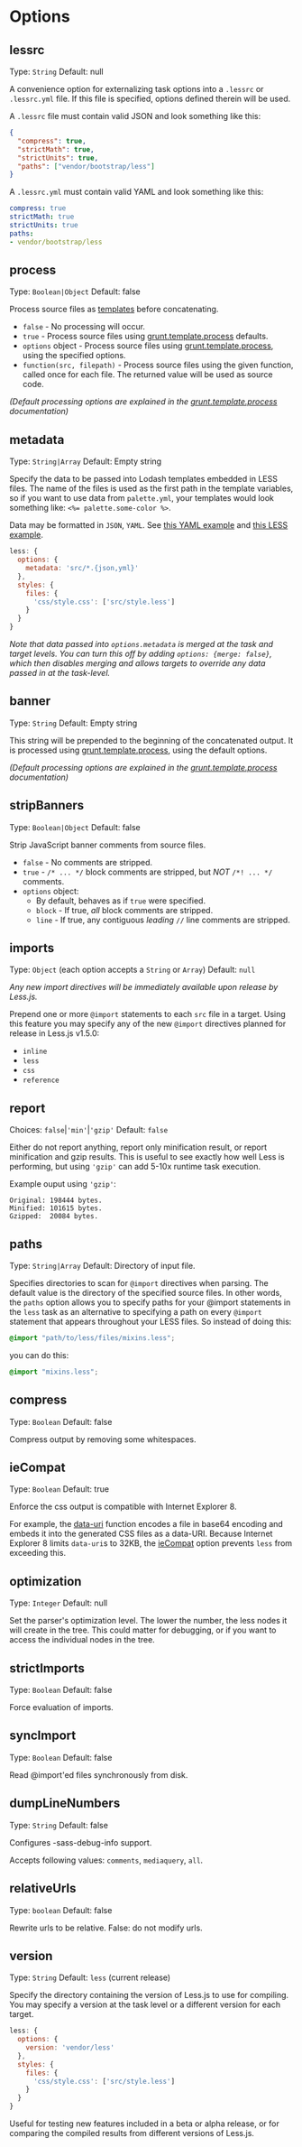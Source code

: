 # Options

## lessrc
Type: `String`
Default: null

A convenience option for externalizing task options into a `.lessrc` or `.lessrc.yml` file. If this file is specified, options defined therein will be used.

A `.lessrc` file must contain valid JSON and look something like this:

```json
{
  "compress": true,
  "strictMath": true,
  "strictUnits": true,
  "paths": ["vendor/bootstrap/less"]
}
```

A `.lessrc.yml` must contain valid YAML and look something like this:

```yaml
compress: true
strictMath: true
strictUnits: true
paths:
- vendor/bootstrap/less
```

## process
Type: `Boolean|Object`
Default: false

Process source files as [templates][] before concatenating.

* `false` - No processing will occur.
* `true` - Process source files using [grunt.template.process][] defaults.
* `options` object - Process source files using [grunt.template.process][], using the specified options.
* `function(src, filepath)` - Process source files using the given function, called once for each file. The returned value will be used as source code.

_(Default processing options are explained in the [grunt.template.process][] documentation)_

## metadata
Type: `String|Array`
Default: Empty string

Specify the data to be passed into Lodash templates embedded in LESS files. The name of the files is used as the first path in the template variables, so if you want to use data from `palette.yml`, your templates would look something like: `<%= palette.some-color %>`.

Data may be formatted in `JSON`, `YAML`. See [this YAML example][1] and [this LESS example][2].

```javascript
less: {
  options: {
    metadata: 'src/*.{json,yml}'
  },
  styles: {
    files: {
      'css/style.css': ['src/style.less']
    }
  }
}
```
[1]: https://github.com/assemble/assemble-less/blob/master/test/fixtures/data/palette.yml
[2]: https://github.com/assemble/assemble-less/blob/master/test/fixtures/templates-palette.less

_Note that data passed into `options.metadata` is merged at the task and target levels. You can turn this off by adding `options: {merge: false}`, which then disables merging and allows targets to override any data passed in at the task-level._

## banner
Type: `String`
Default: Empty string

This string will be prepended to the beginning of the concatenated output. It is processed using [grunt.template.process][], using the default options.

_(Default processing options are explained in the [grunt.template.process][] documentation)_

## stripBanners
Type: `Boolean|Object`
Default: false

Strip JavaScript banner comments from source files.

* `false` - No comments are stripped.
* `true` - `/* ... */` block comments are stripped, but _NOT_ `/*! ... */` comments.
* `options` object:
  * By default, behaves as if `true` were specified.
  * `block` - If true, _all_ block comments are stripped.
  * `line` - If true, any contiguous _leading_ `//` line comments are stripped.

[templates]: https://github.com/gruntjs/grunt/wiki/grunt.template
[grunt.template.process]: https://github.com/gruntjs/grunt/wiki/grunt.template#wiki-grunt-template-process

## imports
Type: `Object` (each option accepts a `String` or `Array`)
Default: `null`

_Any new import directives will be immediately available upon release by Less.js._

Prepend one or more `@import` statements to each `src` file in a target. Using this feature you may specify any of the new `@import` directives planned for release in Less.js v1.5.0:

* `inline`
* `less`
* `css`
* `reference`

## report
Choices: `false`|`'min'`|`'gzip'`
Default: `false`

Either do not report anything, report only minification result, or report minification and gzip results. This is useful to see exactly how well Less is performing, but using `'gzip'` can add 5-10x runtime task execution.

Example ouput using `'gzip'`:

```
Original: 198444 bytes.
Minified: 101615 bytes.
Gzipped:  20084 bytes.
```

## paths
Type: `String|Array`
Default: Directory of input file.

Specifies directories to scan for `@import` directives when parsing. The default value is the directory of the specified source files. In other words, the `paths` option allows you to specify paths for your @import statements in the `less` task as an alternative to specifying a path on every `@import` statement that appears throughout your LESS files. So instead of doing this:

``` css
@import "path/to/less/files/mixins.less";
```
you can do this:

``` css
@import "mixins.less";
```

## compress
Type: `Boolean`
Default: false

Compress output by removing some whitespaces.

## ieCompat
Type: `Boolean`
Default: true

Enforce the css output is compatible with Internet Explorer 8.

For example, the [data-uri](https://github.com/cloudhead/less.js/pull/1086) function encodes a file in base64 encoding and embeds it into the generated CSS files as a data-URI. Because Internet Explorer 8 limits `data-uri`s to 32KB, the [ieCompat](https://github.com/cloudhead/less.js/pull/1190) option prevents `less` from exceeding this.

## optimization
Type: `Integer`
Default: null

Set the parser's optimization level. The lower the number, the less nodes it will create in the tree. This could matter for debugging, or if you want to access the individual nodes in the tree.

## strictImports
Type: `Boolean`
Default: false

Force evaluation of imports.

## syncImport
Type: `Boolean`
Default: false

Read @import'ed files synchronously from disk.

## dumpLineNumbers
Type: `String`
Default: false

Configures -sass-debug-info support.

Accepts following values: `comments`, `mediaquery`, `all`.

## relativeUrls
Type: `boolean`
Default: false

Rewrite urls to be relative. False: do not modify urls.

## version
Type: `String`
Default: `less` (current release)

Specify the directory containing the version of Less.js to use for compiling. You may specify a version at the task level or a different version for each target.

```javascript
less: {
  options: {
    version: 'vendor/less'
  },
  styles: {
    files: {
      'css/style.css': ['src/style.less']
    }
  }
}
```
Useful for testing new features included in a beta or alpha release, or for comparing the compiled results from different versions of Less.js.
